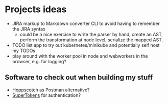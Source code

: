 # Projects ideas

- JIRA markup to Markdown converter CLI to avoid having to remember the JIRA syntax
  - could be a nice exercise to write the parser by hand, create an AST, perform the transformation at node level, serialize the mapped AST.
- TODO list app to try out kubernetes/minikube and potentially self host my TODOs
- play around with the worker pool in node and webworkers in the browser, e.g. for logging?

## Software to check out when building my stuff

- [Hoppscotch](https://hoppscotch.io/) as Postman alternative?
- [SuperTokens](https://supertokens.com/) for authentication?

